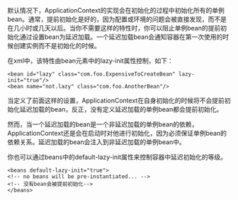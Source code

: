 默认情况下，ApplicationContext的实现会在初始化的过程中初始化所有的单例bean。通常，提前初始化是好的，因为配置或环境的问题会被直接发现，而不是在几小时或几天以后。当你不需要这样的特性时，你可以阻止单例bean的提前初始化通过设置bean为延迟加载。一个延迟加载bean会通知容器在第一次使用的时候创建实例而不是初始化的时候。

在xml中，该特性由bean元素中的lazy-init属性控制，如下：

```
<bean id="lazy" class="com.foo.ExpensiveToCreateBean" lazy-init="true"/>
<bean name="not.lazy" class="com.foo.AnotherBean"/>
```

当定义了前面这样的设置，ApplicationContext在自身初始化的时候将不会提前初始化延迟加载的bean，反正，没有定义延迟加载的单例bean都会提前初始化。

然而，当一个延迟加载的bean是一个非延迟加载的单例bean的依赖，ApplicationContext还是会在启动时对他进行初始化，因为必须保证单例bean的依赖关系。延迟加载的bean会注入到非延迟加载的单例bean中。

你也可以通过beans中的default-lazy-init属性来控制容器中延迟初始化的等级。

```
<beans default-lazy-init="true">
<!-- no beans will be pre-instantiated... -->
<!-- 没有bean会被提前初始化-->
</beans>
```


